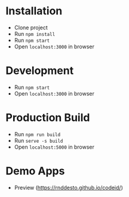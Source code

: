 # Installation
- Clone project
- Run `npm install`
- Run `npm start`
- Open `localhost:3000` in browser

# Development
- Run `npm start`
- Open `localhost:3000` in browser

# Production Build
- Run `npm run build`
- Run `serve -s build`
- Open `localhost:5000` in browser

# Demo Apps
- Preview (https://rnddesto.github.io/codeid/)